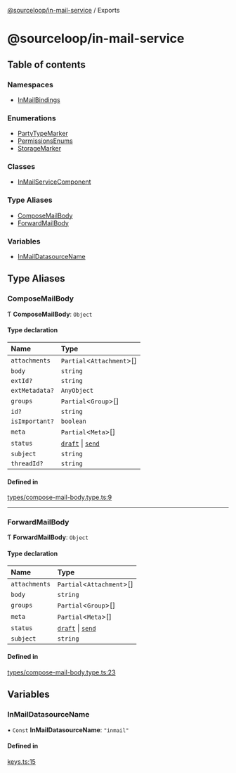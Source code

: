 [@sourceloop/in-mail-service](README.md) / Exports

# @sourceloop/in-mail-service

## Table of contents

### Namespaces

- [InMailBindings](modules/InMailBindings.md)

### Enumerations

- [PartyTypeMarker](enums/PartyTypeMarker.md)
- [PermissionsEnums](enums/PermissionsEnums.md)
- [StorageMarker](enums/StorageMarker.md)

### Classes

- [InMailServiceComponent](classes/InMailServiceComponent.md)

### Type Aliases

- [ComposeMailBody](modules.md#composemailbody)
- [ForwardMailBody](modules.md#forwardmailbody)

### Variables

- [InMailDatasourceName](modules.md#inmaildatasourcename)

## Type Aliases

### ComposeMailBody

Ƭ **ComposeMailBody**: `Object`

#### Type declaration

| Name | Type |
| :------ | :------ |
| `attachments` | `Partial`<`Attachment`\>[] |
| `body` | `string` |
| `extId?` | `string` |
| `extMetadata?` | `AnyObject` |
| `groups` | `Partial`<`Group`\>[] |
| `id?` | `string` |
| `isImportant?` | `boolean` |
| `meta` | `Partial`<`Meta`\>[] |
| `status` | [`draft`](enums/StorageMarker.md#draft) \| [`send`](enums/StorageMarker.md#send) |
| `subject` | `string` |
| `threadId?` | `string` |

#### Defined in

[types/compose-mail-body.type.ts:9](https://github.com/sourcefuse/loopback4-microservice-catalog/blob/6c16af104/services/in-mail-service/src/types/compose-mail-body.type.ts#L9)

___

### ForwardMailBody

Ƭ **ForwardMailBody**: `Object`

#### Type declaration

| Name | Type |
| :------ | :------ |
| `attachments` | `Partial`<`Attachment`\>[] |
| `body` | `string` |
| `groups` | `Partial`<`Group`\>[] |
| `meta` | `Partial`<`Meta`\>[] |
| `status` | [`draft`](enums/StorageMarker.md#draft) \| [`send`](enums/StorageMarker.md#send) |
| `subject` | `string` |

#### Defined in

[types/compose-mail-body.type.ts:23](https://github.com/sourcefuse/loopback4-microservice-catalog/blob/6c16af104/services/in-mail-service/src/types/compose-mail-body.type.ts#L23)

## Variables

### InMailDatasourceName

• `Const` **InMailDatasourceName**: ``"inmail"``

#### Defined in

[keys.ts:15](https://github.com/sourcefuse/loopback4-microservice-catalog/blob/6c16af104/services/in-mail-service/src/keys.ts#L15)
